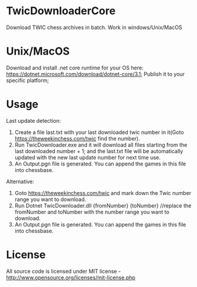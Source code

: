 # TwicDownloaderCore
Download TWIC chess archives in batch. Work in windows/Unix/MacOS

# Unix/MacOS
Download and install .net core runtime for your OS here: https://dotnet.microsoft.com/download/dotnet-core/3.1;
Publish it to your specific platform;

# Usage
Last update detection:
1. Create a file last.txt with your last downloaded twic number in it(Goto https://theweekinchess.com/twic find the number).
2. Run TwicDownloader.exe and it will download all files starting from the last downloaded number + 1; and the last.txt file will be automatically updated with the new last update number for next time use.
3. An Output.pgn file is generated. You can append the games in this file into chessbase.

Alternative:
1. Goto https://theweekinchess.com/twic and mark down the Twic number range you want to download.
2. Run Dotnet TwicDownloader.dll {fromNumber} {toNumber} //replace the fromNumber and toNumber with the number range you want to download.
3. An Output.pgn file is generated. You can append the games in this file into chessbase.
# License
All source code is licensed under MIT license - http://www.opensource.org/licenses/mit-license.php
